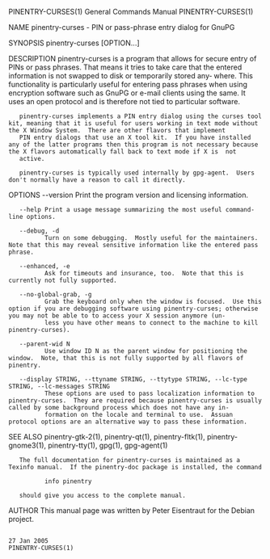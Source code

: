 PINENTRY-CURSES(1)                                                                         General Commands Manual                                                                         PINENTRY-CURSES(1)

NAME
       pinentry-curses - PIN or pass-phrase entry dialog for GnuPG

SYNOPSIS
       pinentry-curses [OPTION...]

DESCRIPTION
       pinentry-curses  is  a  program that allows for secure entry of PINs or pass phrases.  That means it tries to take care that the entered information is not swapped to disk or temporarily stored any‐
       where.  This functionality is particularly useful for entering pass phrases when using encryption software such as GnuPG or e-mail clients using the same.  It uses an open protocol and is  therefore
       not tied to particular software.

       pinentry-curses implements a PIN entry dialog using the curses tool kit, meaning that it is useful for users working in text mode without the X Window System.  There are other flavors that implement
       PIN entry dialogs that use an X tool kit.  If you have installed any of the latter programs then this program is not necessary because the X flavors automatically fall back to text mode if X is  not
       active.

       pinentry-curses is typically used internally by gpg-agent.  Users don't normally have a reason to call it directly.

OPTIONS
       --version
              Print the program version and licensing information.

       --help Print a usage message summarizing the most useful command-line options.

       --debug, -d
              Turn on some debugging.  Mostly useful for the maintainers.  Note that this may reveal sensitive information like the entered pass phrase.

       --enhanced, -e
              Ask for timeouts and insurance, too.  Note that this is currently not fully supported.

       --no-global-grab, -g
              Grab the keyboard only when the window is focused.  Use this option if you are debugging software using pinentry-curses; otherwise you may not be able to to access your X session anymore (un‐
              less you have other means to connect to the machine to kill pinentry-curses).

       --parent-wid N
              Use window ID N as the parent window for positioning the window.  Note, that this is not fully supported by all flavors of pinentry.

       --display STRING, --ttyname STRING, --ttytype STRING, --lc-type STRING, --lc-messages STRING
              These options are used to pass localization information to pinentry-curses.  They are required because pinentry-curses is usually called by some background process which does not have any in‐
              formation on the locale and terminal to use.  Assuan protocol options are an alternative way to pass these information.

SEE ALSO
       pinentry-gtk-2(1), pinentry-qt(1), pinentry-fltk(1), pinentry-gnome3(1), pinentry-tty(1), gpg(1), gpg-agent(1)

       The full documentation for pinentry-curses is maintained as a Texinfo manual.  If the pinentry-doc package is installed, the command

              info pinentry

       should give you access to the complete manual.

AUTHOR
       This manual page was written by Peter Eisentraut for the Debian project.

                                                                                                 27 Jan 2005                                                                               PINENTRY-CURSES(1)
